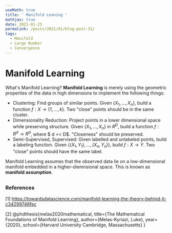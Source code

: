 ```yaml
---
useMath: true
title: ' Manifold Leaning '
mathjax: true
date: 2021-01-23
permalink: /posts/2021/01/blog-post-31/
tags:
  - Manifold
  - Large Number
  - Convergence
---
```


# Manifold Learning

<!-- more -->

What's Manifold Learning? **Manifold Learning** is merely using the geometric properties of the data in high dimensions to implement the following things:

  - Clustering: Find groups of similar points. Given $\left\{ X_1, \ldots, X_n \right\}$, build a function $f : X \rightarrow \{ 1, \ldots, k \}$. Two "close" points should be in the same cluster.
  - Dimensionality Reduction: Project points in a lower dimensional space while preserving structure. Given $\{ X_1, \ldots, X_n \}$ in $R^D$, build a function $f : R^d \rightarrow R^d$, where $ d << D$. "Closeness" should be preserved. 
  - Semi-Supervised, Supervised: Given labelled and unlabeled points, build a labeling function. Given $\{ (X_1, Y_1), \ldots, (X_n, Y_n) \}$, build $f : X \rightarrow Y$. Two "close" points should have the same label. 

Manifold Learning assumes that the observed data lie on a low-dimensional manifold embedded in a higher-diemnsional space. This is known as **manifold assumption**. 

## 



### References

<a id="1">[1]</a> 
https://towardsdatascience.com/manifold-learning-the-theory-behind-it-c34299748fec

<a id="2">[2]</a> 
@phdthesis{melas2020mathematical,
  title={The Mathematical Foundations of Manifold Learning},
  author={Melas-Kyriazi, Luke},
  year={2020},
  school={Harvard University Cambridge, Massachusetts}
}
